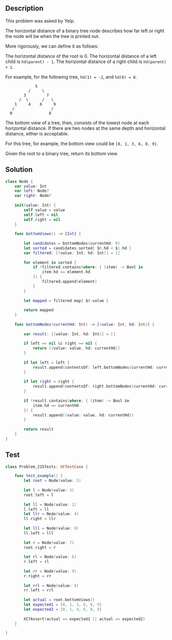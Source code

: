 ## Description

This problem was asked by Yelp.

The horizontal distance of a binary tree node describes how far left or right the node will be when the tree is printed out.

More rigorously, we can define it as follows:

The horizontal distance of the root is 0.
The horizontal distance of a left child is `hd(parent) - 1`.
The horizontal distance of a right child is `hd(parent) + 1`.

For example, for the following tree, `hd(1) = -2`, and `hd(6) = 0`.

```
             5
          /     \
        3         7
      /  \      /   \
    1     4    6     9
   /                /
  0                8
```

The bottom view of a tree, then, consists of the lowest node at each horizontal distance. If there are two nodes at the same depth and horizontal distance, either is acceptable.

For this tree, for example, the bottom view could be `[0, 1, 3, 6, 8, 9]`.

Given the root to a binary tree, return its bottom view.

## Solution

```swift
class Node {
    var value: Int
    var left: Node?
    var right: Node?
    
    init(value: Int) {
        self.value = value
        self.left = nil
        self.right = nil
    }
    
    func bottomViews() -> [Int] {
        
        let candidates = bottomNodes(currentHd: 0)
        let sorted = candidates.sorted{ $0.hd < $1.hd }
        var filtered: [(value: Int, hd: Int)] = []
        
        for element in sorted {
            if !filtered.contains(where: { (item) -> Bool in
                item.hd == element.hd
            }) {
                filtered.append(element)
            }
        }
        
        let mapped = filtered.map{ $0.value }
        
        return mapped
    }
    
    func bottomNodes(currentHd: Int) -> [(value: Int, hd: Int)] {
        
        var result: [(value: Int, hd: Int)] = []
        
        if left == nil && right == nil {
            return [(value: value, hd: currentHd)]
        }
        
        if let left = left {
            result.append(contentsOf: left.bottomNodes(currentHd: currentHd-1))
        }
        
        if let right = right {
            result.append(contentsOf: right.bottomNodes(currentHd: currentHd+1))
        }
        
        if !result.contains(where: { (item) -> Bool in
            item.hd == currentHd
        }) {
            result.append((value: value, hd: currentHd))
        }
        
        return result
    }
}
```

## Test

```swift
class Problem_215Tests: XCTestCase {

    func test_example() {
        let root = Node(value: 5)
        
        let l = Node(value: 3)
        root.left = l
        
        let ll = Node(value: 1)
        l.left = ll
        let llr = Node(value: 4)
        ll.right = llr
        
        let lll = Node(value: 0)
        ll.left = lll
        
        let r = Node(value: 7)
        root.right = r
        
        let rl = Node(value: 6)
        r.left = rl
        
        let rr = Node(value: 9)
        r.right = rr
        
        let rrl = Node(value: 8)
        rr.left = rrl
        
        let actual = root.bottomViews()
        let expected1 = [0, 1, 3, 6, 8, 9]
        let expected2 = [0, 1, 4, 6, 8, 9]
        
        XCTAssert(actual == expected1 || actual == expected2)
    }

}
```